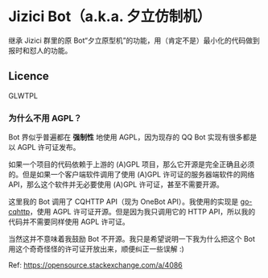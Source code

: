 # Jizici Bot（a.k.a. 夕立仿制机）

继承 Jizici 群里的原 Bot“夕立原型机”的功能，用（肯定不是）最小化的代码做到报时和怼人的功能。

## Licence

GLWTPL

### 为什么不用 AGPL？

Bot 界似乎普遍都在 **强制性** 地使用 AGPL，因为现存的 QQ Bot 实现有很多都是以 AGPL 许可证发布。

如果一个项目的代码依赖于上游的 (A)GPL 项目，那么它开源是完全正确且必须的。但是如果一个客户端软件调用了使用 (A)GPL 许可证的服务器端软件的网络 API，那么这个软件并无必要使用 (A)GPL 许可证，甚至不需要开源。

这里我的 Bot 调用了 CQHTTP API（现为 OneBot API）。我使用的实现是 [go-cqhttp](https://github.com/Mrs4s/go-cqhttp)，使用 AGPL 许可证开源。但是因为我只调用它的 HTTP API，所以我的代码并不需要同样使用 AGPL 许可证。

当然这并不意味着我鼓励 Bot 不开源。我只是希望说明一下我为什么把这个 Bot 用这个奇奇怪怪的许可证开放出来，顺便纠正一些误解 :)

Ref: https://opensource.stackexchange.com/a/4086
